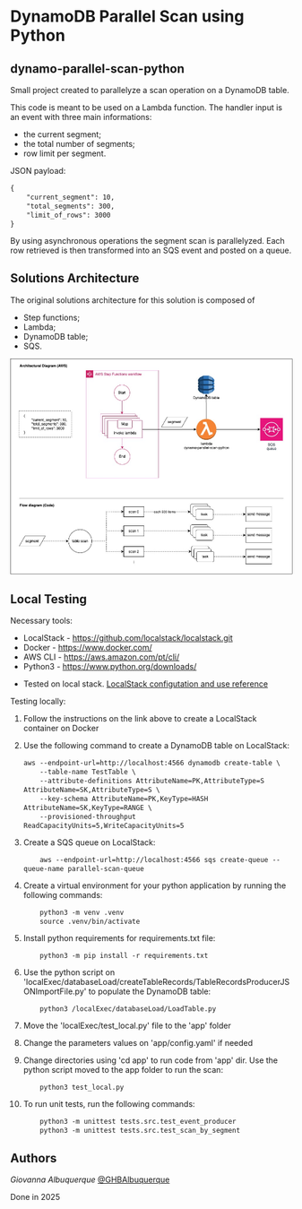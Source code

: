 # DynamoDB Parallel Scan using Python
## dynamo-parallel-scan-python

Small project created to parallelyze a scan operation on a DynamoDB table. 

This code is meant to be used on a Lambda function. The handler input is an event with three main informations:

- the current segment;
- the total number of segments;
- row limit per segment.

JSON payload:
```
{
	"current_segment": 10,
	"total_segments": 300,
	"limit_of_rows": 3000
}
```

By using asynchronous operations the segment scan is parallelyzed. Each row retrieved is then transformed into an SQS event and posted on a queue.

## Solutions Architecture

The original solutions architecture for this solution is composed of 
- Step functions;
- Lambda;
- DynamoDB table;
- SQS.

![ArchitecturalDiagram](misc/ParallelDynamoScan.jpg)

## Local Testing

Necessary tools:

+ LocalStack - https://github.com/localstack/localstack.git
+ Docker - https://www.docker.com/
+ AWS CLI - https://aws.amazon.com/pt/cli/
+ Python3 - https://www.python.org/downloads/

* Tested on local stack.
[LocalStack configutation and use reference](https://alcantara-afonso.medium.com/localstack-aws-in-your-machine-and-for-free-its-a-dream-come-true-94437dc1c48)

Testing locally:
1) Follow the instructions on the link above to create a LocalStack container on Docker
2) Use the following command to create a DynamoDB table on LocalStack:
    ```
    aws --endpoint-url=http://localhost:4566 dynamodb create-table \
        --table-name TestTable \
        --attribute-definitions AttributeName=PK,AttributeType=S AttributeName=SK,AttributeType=S \
        --key-schema AttributeName=PK,KeyType=HASH AttributeName=SK,KeyType=RANGE \
        --provisioned-throughput ReadCapacityUnits=5,WriteCapacityUnits=5
    ```
3) Create a SQS queue on LocalStack:
    ```
        aws --endpoint-url=http://localhost:4566 sqs create-queue --queue-name parallel-scan-queue
    ```

4) Create a virtual environment for your python application by running the following commands:
    ```
        python3 -m venv .venv
        source .venv/bin/activate
    ```
5) Install python requirements for requirements.txt file:
    ```
        python3 -m pip install -r requirements.txt
    ```
6) Use the python script on 'localExec/databaseLoad/createTableRecords/TableRecordsProducerJSONImportFile.py' to populate the DynamoDB table:
    ```
        python3 /localExec/databaseLoad/LoadTable.py
    ```
7) Move the 'localExec/test_local.py' file to the 'app' folder
8) Change the parameters values on 'app/config.yaml' if needed
9) Change directories using 'cd app' to run code from 'app' dir. Use the python script moved to the app folder to run the scan:
    ```
        python3 test_local.py
    ```
10) To run unit tests, run the following commands: 
    ```
        python3 -m unittest tests.src.test_event_producer
        python3 -m unittest tests.src.test_scan_by_segment
    ```


## Authors

*Giovanna Albuquerque* [@GHBAlbuquerque](https://github.com/GHBAlbuquerque)

Done in 2025
